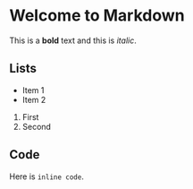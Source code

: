# Welcome to Markdown

This is a **bold** text and this is *italic*.

## Lists

- Item 1
- Item 2

1. First
2. Second

## Code

Here is `inline code`.

